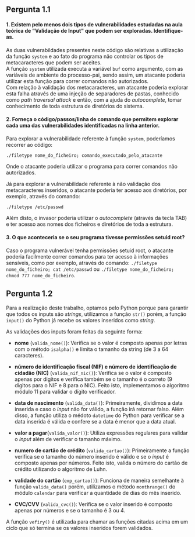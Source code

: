  ## Pergunta 1.1 ##
 #### 1. Existem pelo menos dois tipos de vulnerabilidades estudadas na aula teórica de "Validação de Input" que podem ser exploradas. Identifique-as. ####
As duas vulnerabildades presentes neste código são relativas a utilização da função `system` e ao fato do programa não controlar os tipos de metacaracteres que podem ser aceites.  
A função `system` utilizada executa a variável `buf` como argumento, com as variáveis de ambiente do processo-pai, sendo assim, um atacante poderia utilizar esta função para correr comandos não autorizados.  
Com relação à validação dos metacaracteres, um atacante poderia explorar esta falha através de uma injeção de separadores de pastas, conhecido como *path traversal attack* e então, com a ajuda do *autocomplete*, tomar conhecimento de toda estrutura de diretórios do sistema.


#### 2. Forneça o código/passos/linha de comando que permitem explorar cada uma das vulnerabilidades identificadas na linha anterior. ####
Para explorar a vulnerabilidade referente à função `system`, poderíamos recorrer ao código:

`./filetype nome_do_ficheiro; comando_executado_pelo_atacante`

Onde o atacante poderia utilizar o programa para correr comandos não autorizados.

Já para explorar a vulnerabilidade referente à não validação dos metacaracteres inseridos, o atacante poderia ter acesso aos diretórios, por exemplo, através do comando:

`./filetype /etc/passwd`

Além disto, o invasor poderia utilizar o *autocomplete* (através da tecla TAB) e ter acesso aos nomes dos ficheiros e diretórios de toda a estrutura.

#### 3. O que aconteceria se o seu programa tivesse permissões setuid root? ####
Caso o programa vulnerável tenha permissões setuid root, o atacante poderia facilmente correr comandos para ter acesso à informações sensíveis, como por exemplo, através do comando: `./filetype nome_do_ficheiro; cat /etc/passwd` ou `./filetype nome_do_ficheiro; chmod 777 nome_do_ficheiro`.

 ## Pergunta 1.2 ##
 
Para a realização deste trabalho, optamos pelo Python porque para garantir que todos os inputs são *strings*, utilizamos a função `str()` porém, a função `input()` do Python já recebe os valores inseridos como *string*.

As validações dos inputs foram feitas da seguinte forma:

+ **nome** (`valida_nome()`): Verifica se o valor é composto apenas por letras com o método `isalpha()` e limita o tamanho da string (de 3 a 64 caracteres).

+ **número de identificação fiscal (NIF) e número de identificação de cidadão (NIC)** (`valida_nif_nic()`): Verifica se o valor é composto apenas por digitos e verifica também se o tamanho é o correto (9 dígitos para o NIF e 8 para o NIC). Feito isto, implementamos o algoritmo módulo 11 para validar o dígito verificador.

+ **data de nascimento** (`valida_data()`): Primeiramente, dividimos a data inserida e caso o *input* não for válido, a função irá retornar falso. Além disso, a função utiliza o médoto `datetime` do Python para verificar se a data inserida é válida e confere se a data é menor que a data atual.

+ **valor a pagar**(`valida_valor()`): Utiliza expressões regulares para validar o *input* além de verificar o tamanho máximo.

+ **numero de cartão de crédito** (`valida_cartao()`): Primeiramente a função verifica se o tamanho do número inserido é válido e se o *input* é composto apenas por números. Feito isto, valida o número do cartão de crédito utilizando o algoritmo de Luhn.

+ **validade do cartão** (`exp_cartao()`): Funciona de maneira semelhante à função `valida_data()` porém, utilizamos o método `monthrange()` do módulo `calendar` para verificar a quantidade de dias do mês inserido.

+ **CVC/CVV** (`valida_cvc()`): Verifica se o valor inserido é composto apenas por números e se o tamanho é 3 ou 4.

A função `vefiry()` é utilizada para chamar as funções citadas acima em um ciclo que só termina se os valores inseridos forem validados. 
